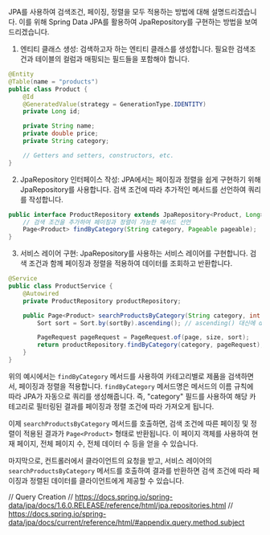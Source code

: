 JPA를 사용하여 검색조건, 페이징, 정렬을 모두 적용하는 방법에 대해 설명드리겠습니다. 이를 위해 Spring Data JPA를 활용하여 JpaRepository를 구현하는 방법을 보여드리겠습니다.

1. 엔티티 클래스 생성:
   검색하고자 하는 엔티티 클래스를 생성합니다. 필요한 검색조건과 테이블의 컬럼과 매핑되는 필드들을 포함해야 합니다.

```java
@Entity
@Table(name = "products")
public class Product {
    @Id
    @GeneratedValue(strategy = GenerationType.IDENTITY)
    private Long id;

    private String name;
    private double price;
    private String category;

    // Getters and setters, constructors, etc.
}
```

2. JpaRepository 인터페이스 작성:
   JPA에서는 페이징과 정렬을 쉽게 구현하기 위해 JpaRepository를 사용합니다. 검색 조건에 따라 추가적인 메서드를 선언하여 쿼리를 작성합니다.

```java
public interface ProductRepository extends JpaRepository<Product, Long> {
    // 검색 조건을 추가하여 페이징과 정렬이 가능한 메서드 선언
    Page<Product> findByCategory(String category, Pageable pageable);
}
```

3. 서비스 레이어 구현:
   JpaRepository를 사용하는 서비스 레이어를 구현합니다. 검색 조건과 함께 페이징과 정렬을 적용하여 데이터를 조회하고 반환합니다.

```java
@Service
public class ProductService {
    @Autowired
    private ProductRepository productRepository;

    public Page<Product> searchProductsByCategory(String category, int page, int size, String sortBy) {
        Sort sort = Sort.by(sortBy).ascending(); // ascending() 대신에 descending()을 사용하면 내림차순 정렬 가능

        PageRequest pageRequest = PageRequest.of(page, size, sort);
        return productRepository.findByCategory(category, pageRequest);
    }
}
```

위의 예시에서는 `findByCategory` 메서드를 사용하여 카테고리별로 제품을 검색하면서, 페이징과 정렬을 적용합니다. `findByCategory` 메서드명은 메서드의 이름 규칙에 따라 JPA가 자동으로 쿼리를 생성해줍니다. 즉, "category" 필드를 사용하여 해당 카테고리로 필터링된 결과를 페이징과 정렬 조건에 따라 가져오게 됩니다.

이제 `searchProductsByCategory` 메서드를 호출하면, 검색 조건에 따른 페이징 및 정렬이 적용된 결과가 `Page<Product>` 형태로 반환됩니다. 이 페이지 객체를 사용하여 현재 페이지, 전체 페이지 수, 전체 데이터 수 등을 얻을 수 있습니다.

마지막으로, 컨트롤러에서 클라이언트의 요청을 받고, 서비스 레이어의 `searchProductsByCategory` 메서드를 호출하여 결과를 반환하면 검색 조건에 따라 페이징과 정렬된 데이터를 클라이언트에게 제공할 수 있습니다.

// Query Creation
// https://docs.spring.io/spring-data/jpa/docs/1.6.0.RELEASE/reference/html/jpa.repositories.html
// https://docs.spring.io/spring-data/jpa/docs/current/reference/html/#appendix.query.method.subject
